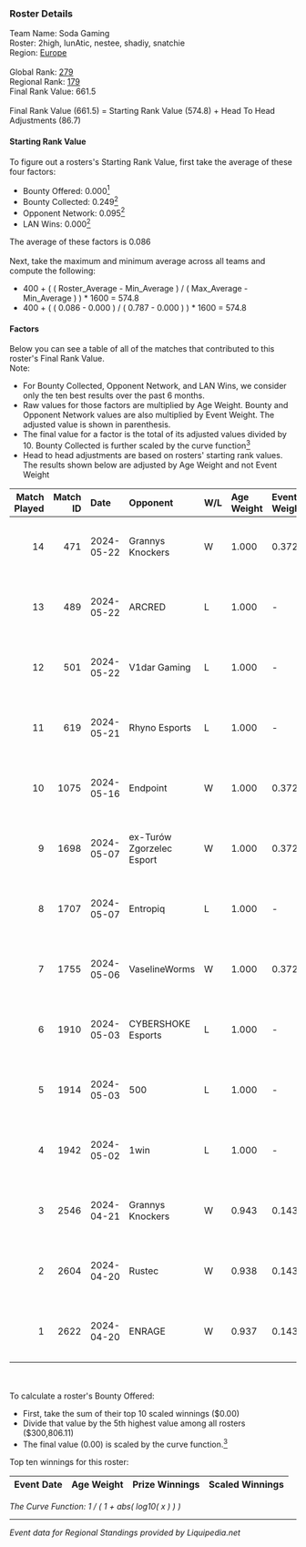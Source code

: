 ### Roster Details<br />
Team Name: Soda Gaming<br />
Roster: 2high, lunAtic, nestee, shadiy, snatchie<br />
Region: [Europe]( ../standings_europe.md)<br />
<br />
Global Rank: [279](../standings_global.md)<br />
Regional Rank: [179]( ../standings_europe.md)<br />
Final Rank Value:  661.5<br />
<br />
Final Rank Value (661.5) = Starting Rank Value (574.8) + Head To Head Adjustments (86.7)<br />

#### Starting Rank Value<br />
To figure out a rosters's Starting Rank Value, first take the average of these four factors:<br />
- Bounty Offered: 0.000[<sup>1</sup>](#table2)
- Bounty Collected: 0.249[<sup>2</sup>](#table1)
- Opponent Network: 0.095[<sup>2</sup>](#table1)
- LAN Wins: 0.000[<sup>2</sup>](#table1)

The average of these factors is 0.086<br />
<br />
Next, take the maximum and minimum average across all teams and compute the following:<br />
- 400 + ( ( Roster_Average - Min_Average ) / ( Max_Average - Min_Average ) ) * 1600 = 574.8
- 400 + ( ( 0.086 - 0.000 ) / ( 0.787 - 0.000 ) ) * 1600 = 574.8


#### Factors<br />
Below you can see a table of all of the matches that contributed to this roster's Final Rank Value.<br />
Note:<br />

- For Bounty Collected, Opponent Network, and LAN Wins, we consider only the ten best results over the past 6 months.
- Raw values for those factors are multiplied by Age Weight. Bounty and Opponent Network values are also multiplied by Event Weight. The adjusted value is shown in parenthesis.
- The final value for a factor is the total of its adjusted values divided by 10. Bounty Collected is further scaled by the curve function[<sup>3</sup>](#curveFunction)
- Head to head adjustments are based on rosters' starting rank values. The results shown below are adjusted by Age Weight and not Event Weight
<span id="table1"></span><br />


| Match Played | Match ID | Date       | Opponent                  | W/L | Age Weight | Event Weight | Bounty Collected | Opponent Network | LAN Wins  | H2H Adj. | Roster                                   |
| -: | -: | :- | :- | :- | :- | :- | :- | :- | :- | -: | :- |
|           14 |      471 | 2024-05-22 | Grannys Knockers          | W   | 1.000      | 0.372        | 0.006 (0.002)    | 0.517 (0.192)    | 0 (0.000) |    22.28 | 2high, lunAtic, nestee, shadiy, snatchie |
|           13 |      489 | 2024-05-22 | ARCRED                    | L   | 1.000      | -            | -                | -                | -         |    -6.17 | 2high, lunAtic, nestee, shadiy, snatchie |
|           12 |      501 | 2024-05-22 | V1dar Gaming              | L   | 1.000      | -            | -                | -                | -         |    -9.49 | 2high, lunAtic, nestee, shadiy, snatchie |
|           11 |      619 | 2024-05-21 | Rhyno Esports             | L   | 1.000      | -            | -                | -                | -         |    -5.05 | 2high, lunAtic, nestee, shadiy, snatchie |
|           10 |     1075 | 2024-05-16 | Endpoint                  | W   | 1.000      | 0.372        | 0.012 (0.004)    | 0.770 (0.287)    | 0 (0.000) |    26.45 | 2high, lunAtic, nestee, shadiy, snatchie |
|            9 |     1698 | 2024-05-07 | ex-Turów Zgorzelec Esport | W   | 1.000      | 0.372        | 0.006 (0.002)    | 0.491 (0.183)    | 0 (0.000) |    22.20 | 2high, lunAtic, nestee, shadiy, snatchie |
|            8 |     1707 | 2024-05-07 | Entropiq                  | L   | 1.000      | -            | -                | -                | -         |   -13.23 | 2high, lunAtic, nestee, shadiy, snatchie |
|            7 |     1755 | 2024-05-06 | VaselineWorms             | W   | 1.000      | 0.372        | 0.000 (0.000)    | 0.418 (0.156)    | 0 (0.000) |    17.58 | 2high, lunAtic, nestee, shadiy, snatchie |
|            6 |     1910 | 2024-05-03 | CYBERSHOKE Esports        | L   | 1.000      | -            | -                | -                | -         |   -14.84 | 2high, lunAtic, nestee, shadiy, snatchie |
|            5 |     1914 | 2024-05-03 | 500                       | L   | 1.000      | -            | -                | -                | -         |    -7.10 | 2high, lunAtic, nestee, shadiy, snatchie |
|            4 |     1942 | 2024-05-02 | 1win                      | L   | 1.000      | -            | -                | -                | -         |    -3.75 | 2high, lunAtic, nestee, shadiy, snatchie |
|            3 |     2546 | 2024-04-21 | Grannys Knockers          | W   | 0.943      | 0.143        | 0.006 (0.001)    | 0.517 (0.070)    | 0 (0.000) |    21.20 | 2high, lunAtic, nestee, shadiy, snatchie |
|            2 |     2604 | 2024-04-20 | Rustec                    | W   | 0.938      | 0.143        | 0.003 (0.000)    | 0.328 (0.044)    | 0 (0.000) |    23.08 | 2high, lunAtic, nestee, shadiy, snatchie |
|            1 |     2622 | 2024-04-20 | ENRAGE                    | W   | 0.937      | 0.143        | 0.000 (0.000)    | 0.107 (0.014)    | 0 (0.000) |    13.55 | 2high, lunAtic, nestee, shadiy, snatchie |

<br />
<span id="table2"></span><br />
To calculate a roster's Bounty Offered:<br />

- First, take the sum of their top 10 scaled winnings ($0.00)
- Divide that value by the 5th highest value among all rosters ($300,806.11)
- The final value (0.00) is scaled by the curve function.[<sup>3</sup>](#curveFunction)

Top ten winnings for this roster:<br />

| Event Date | Age Weight | Prize Winnings | Scaled Winnings |
| :- | -: | :- | :- |


<span id="curveFunction"></span>_The Curve Function: 1 / ( 1 + abs( log10( x ) ) )_<br />

---
_Event data for Regional Standings provided by Liquipedia.net_<br />
